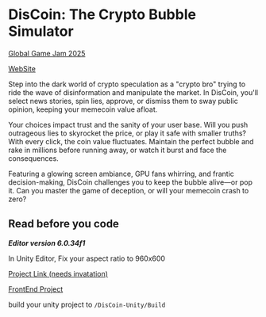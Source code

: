 # DisCoin: The Crypto Bubble Simulator

[Global Game Jam 2025](https://globalgamejam.org/games/2025/discoin-crypto-bubble-simulator-5)

[WebSite](https://dis-coin.vercel.app/)

Step into the dark world of crypto speculation as a "crypto bro" trying to ride the wave of disinformation and manipulate the market. In DisCoin, you'll select news stories, spin lies, approve, or dismiss them to sway public opinion, keeping your memecoin value afloat.

Your choices impact trust and the sanity of your user base. Will you push outrageous lies to skyrocket the price, or play it safe with smaller truths? With every click, the coin value fluctuates. Maintain the perfect bubble and rake in millions before running away, or watch it burst and face the consequences.

Featuring a glowing screen ambiance, GPU fans whirring, and frantic decision-making, DisCoin challenges you to keep the bubble alive—or pop it. Can you master the game of deception, or will your memecoin crash to zero?

## Read before you code

***Editor version 6.0.34f1***

In Unity Editor, Fix your aspect ratio to 960x600

[Project Link (needs invatation)](https://github.com/users/gongbaodd/projects/5)

[FrontEnd Project](https://vercel.com/gongbaodds-projects/dis-coin)

build your unity project to `/DisCoin-Unity/Build`



